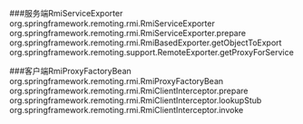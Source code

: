 
###服务端RmiServiceExporter
org.springframework.remoting.rmi.RmiServiceExporter
org.springframework.remoting.rmi.RmiServiceExporter.prepare
org.springframework.remoting.rmi.RmiBasedExporter.getObjectToExport
org.springframework.remoting.support.RemoteExporter.getProxyForService

###客户端RmiProxyFactoryBean
org.springframework.remoting.rmi.RmiProxyFactoryBean
org.springframework.remoting.rmi.RmiClientInterceptor.prepare
org.springframework.remoting.rmi.RmiClientInterceptor.lookupStub
org.springframework.remoting.rmi.RmiClientInterceptor.invoke
